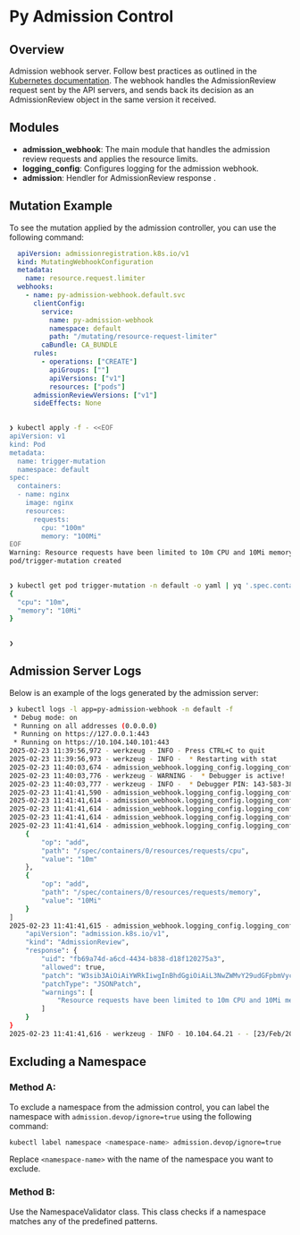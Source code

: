 






# Py Admission Control

## Overview
Admission webhook server. Follow best practices as outlined in the [Kubernetes documentation](https://kubernetes.io/docs/reference/access-authn-authz/extensible-admission-controllers/).
The webhook handles the AdmissionReview request sent by the API servers, and sends back its decision as an AdmissionReview object in the same version it received.

## Modules
- **admission_webhook**: The main module that handles the admission review requests and applies the resource limits.
- **logging_config**: Configures logging for the admission webhook.
- **admission**: Hendler for AdmissionReview response .

## Mutation Example
To see the mutation applied by the admission controller, you can use the following command:

```yaml
  apiVersion: admissionregistration.k8s.io/v1
  kind: MutatingWebhookConfiguration
  metadata:
    name: resource.request.limiter
  webhooks:
    - name: py-admission-webhook.default.svc
      clientConfig:
        service:
          name: py-admission-webhook
          namespace: default
          path: "/mutating/resource-request-limiter"
        caBundle: CA_BUNDLE
      rules:
        - operations: ["CREATE"]
          apiGroups: [""]
          apiVersions: ["v1"]
          resources: ["pods"]
      admissionReviewVersions: ["v1"]
      sideEffects: None
```


```sh
 
❯ kubectl apply -f - <<EOF
apiVersion: v1
kind: Pod
metadata:
  name: trigger-mutation
  namespace: default
spec:
  containers:
  - name: nginx
    image: nginx
    resources:
      requests:
        cpu: "100m"
        memory: "100Mi"
EOF
Warning: Resource requests have been limited to 10m CPU and 10Mi memory.
pod/trigger-mutation created

 
❯ kubectl get pod trigger-mutation -n default -o yaml | yq '.spec.containers[].resources.requests'
{
  "cpu": "10m",
  "memory": "10Mi"
}

 
❯ 

```

## Admission Server Logs
Below is an example of the logs generated by the admission server:

```sh
❯ kubectl logs -l app=py-admission-webhook -n default -f
 * Debug mode: on
 * Running on all addresses (0.0.0.0)
 * Running on https://127.0.0.1:443
 * Running on https://10.104.140.101:443
2025-02-23 11:39:56,972 - werkzeug - INFO - Press CTRL+C to quit
2025-02-23 11:39:56,973 - werkzeug - INFO -  * Restarting with stat
2025-02-23 11:40:03,674 - admission_webhook.logging_config.logging_config - INFO - Loaded in-cluster Kubernetes configuration.
2025-02-23 11:40:03,776 - werkzeug - WARNING -  * Debugger is active!
2025-02-23 11:40:03,777 - werkzeug - INFO -  * Debugger PIN: 143-583-386
2025-02-23 11:41:41,590 - admission_webhook.logging_config.logging_config - INFO - Received admission review for UID: fb69a74d-a6cd-4434-b838-d18f120275a3, Namespace: default
2025-02-23 11:41:41,614 - admission_webhook.logging_config.logging_config - INFO - Namespace default is not excluded. Applying resource limits.
2025-02-23 11:41:41,614 - admission_webhook.logging_config.logging_config - INFO - Container 0 CPU request 100m exceeds limit. Setting to 10m.
2025-02-23 11:41:41,614 - admission_webhook.logging_config.logging_config - INFO - Container 0 Memory request 100Mi exceeds limit. Setting to 10Mi.
2025-02-23 11:41:41,614 - admission_webhook.logging_config.logging_config - INFO - Patch: [
    {
        "op": "add",
        "path": "/spec/containers/0/resources/requests/cpu",
        "value": "10m"
    },
    {
        "op": "add",
        "path": "/spec/containers/0/resources/requests/memory",
        "value": "10Mi"
    }
]
2025-02-23 11:41:41,615 - admission_webhook.logging_config.logging_config - INFO - AdmissionResponse created: {
    "apiVersion": "admission.k8s.io/v1",
    "kind": "AdmissionReview",
    "response": {
        "uid": "fb69a74d-a6cd-4434-b838-d18f120275a3",
        "allowed": true,
        "patch": "W3sib3AiOiAiYWRkIiwgInBhdGgiOiAiL3NwZWMvY29udGFpbmVycy8wL3Jlc291cmNlcy9yZXF1ZXN0cy9jcHUiLCAidmFsdWUiOiAiMTBtIn0sIHsib3AiOiAiYWRkIiwgInBhdGgiOiAiL3NwZWMvY29udGFpbmVycy8wL3Jlc291cmNlcy9yZXF1ZXN0cy9tZW1vcnkiLCAidmFsdWUiOiAiMTBNaSJ9XQ==",
        "patchType": "JSONPatch",
        "warnings": [
            "Resource requests have been limited to 10m CPU and 10Mi memory."
        ]
    }
}
2025-02-23 11:41:41,616 - werkzeug - INFO - 10.104.64.21 - - [23/Feb/2025 11:41:41] "POST /mutating/resource-request-limiter?timeout=10s HTTP/1.1" 200 -
```









## Excluding a Namespace

### Method A:
To exclude a namespace from the admission control, you can label the namespace with `admission.devop/ignore=true` using the following command:

```sh
kubectl label namespace <namespace-name> admission.devop/ignore=true
```

Replace `<namespace-name>` with the name of the namespace you want to exclude.

### Method B:
Use the NamespaceValidator class. This class checks if a namespace matches any of the predefined patterns.

